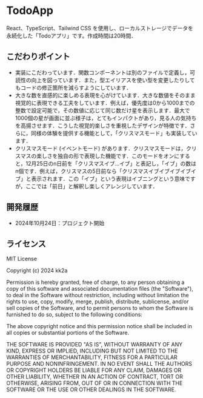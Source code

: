 # TodoApp

React、TypeScript、Tailwind CSS を使用し、ローカルストレージでデータを永続化した「Todoアプリ」です。作成時間は20時間．

## こだわりポイント

- 実装にこだわっています．関数コンポーネントは別のファイルで定義し，可読性の向上を図っています．また，型エイリアスを使い型を変更したりしてもコードの修正箇所を減らすようにしています．
- 大きな数を直感的に楽しめる表現を心がけています．大きな数値をそのまま視覚的に表現できる工夫をしています．例えば，優先度は0から1000までの整数で設定可能で，その数値に応じて同じ数だけ星を表示します．最大で1000個の星が画面に並ぶ様子は，とてもインパクトがあり，見る人の気持ちを高揚させます．こうした視覚的楽しさを重視したデザインが特徴です．さらに，同様の体験を提供する機能として，「クリスマスモード」も実装しています．
- クリスマスモード (イベントモード) があります．クリスマスモードは，クリスマスの楽しさを独自の形で表現した機能です．このモードをオンにすると，12月25日のn日前を「クリスマスイブ…イブ」と表記し，「イブ」の数はn個です．例えば，クリスマスの5日前なら「クリスマスイブイブイブイブイブ」と表示されます．この「イブ」という表現はイブニングという意味ですが，ここでは「前日」と解釈し楽しくアレンジしています．

## 開発履歴

- 2024年10月24日：プロジェクト開始

## ライセンス

MIT License

Copyright (c) 2024 kk2a

Permission is hereby granted, free of charge, to any person obtaining a copy
of this software and associated documentation files (the "Software"), to deal
in the Software without restriction, including without limitation the rights
to use, copy, modify, merge, publish, distribute, sublicense, and/or sell
copies of the Software, and to permit persons to whom the Software is
furnished to do so, subject to the following conditions:

The above copyright notice and this permission notice shall be included in all
copies or substantial portions of the Software.

THE SOFTWARE IS PROVIDED "AS IS", WITHOUT WARRANTY OF ANY KIND, EXPRESS OR
IMPLIED, INCLUDING BUT NOT LIMITED TO THE WARRANTIES OF MERCHANTABILITY,
FITNESS FOR A PARTICULAR PURPOSE AND NONINFRINGEMENT. IN NO EVENT SHALL THE
AUTHORS OR COPYRIGHT HOLDERS BE LIABLE FOR ANY CLAIM, DAMAGES OR OTHER
LIABILITY, WHETHER IN AN ACTION OF CONTRACT, TORT OR OTHERWISE, ARISING FROM,
OUT OF OR IN CONNECTION WITH THE SOFTWARE OR THE USE OR OTHER DEALINGS IN THE
SOFTWARE.
